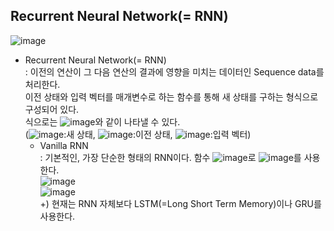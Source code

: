 ## Recurrent Neural Network(= RNN)
![image](https://user-images.githubusercontent.com/55045082/91539134-d434aa00-e953-11ea-832d-6369d6039450.png)
* Recurrent Neural Network(= RNN)  
: 이전의 연산이 그 다음 연산의 결과에 영향을 미치는 데이터인 Sequence data를 처리한다.  
이전 상태와 입력 벡터를 매개변수로 하는 함수를 통해 새 상태를 구하는 형식으로 구성되어 있다.  
식으로는 ![image](https://user-images.githubusercontent.com/55045082/91539279-080fcf80-e954-11ea-87d0-ca1f1b301fc5.png)와 같이 나타낼 수 있다.  
(![image](https://user-images.githubusercontent.com/55045082/91539283-0b0ac000-e954-11ea-83ec-90957b1ae057.png):새 상태, ![image](https://user-images.githubusercontent.com/55045082/91539288-0e05b080-e954-11ea-826d-bc7b00c94ec1.png):이전 상태, ![image](https://user-images.githubusercontent.com/55045082/91539295-0fcf7400-e954-11ea-8c5c-5dcf206894a7.png):입력 벡터)
  * Vanilla RNN  
  : 기본적인, 가장 단순한 형태의 RNN이다. 함수 ![image](https://user-images.githubusercontent.com/55045082/91539315-15c55500-e954-11ea-9786-12fdca13f7cc.png)로 ![image](https://user-images.githubusercontent.com/55045082/91539324-1827af00-e954-11ea-8e0c-615e2468b0a6.png)를 사용한다.  
  ![image](https://user-images.githubusercontent.com/55045082/91539334-1a8a0900-e954-11ea-9c10-a1d89fa6398f.png)  
  ![image](https://user-images.githubusercontent.com/55045082/91539337-1c53cc80-e954-11ea-86bb-c998cf392520.png)  
+) 현재는 RNN 자체보다 LSTM(=Long Short Term Memory)이나 GRU를 사용한다.
